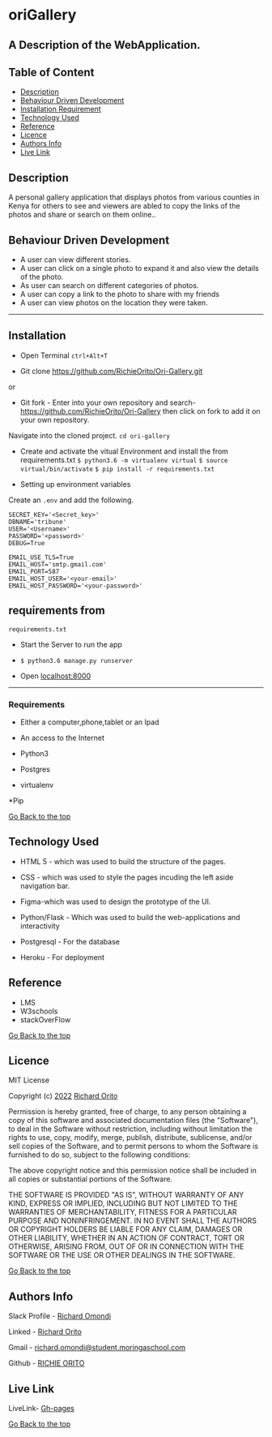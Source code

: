 # oriGallery

## A Description of the WebApplication.

## Table of Content

+ [Description](#description)
+ [Behaviour Driven Development](#behaviour-driven-development)
+ [Installation Requirement](#Installation)
+ [Technology Used](#technology-used)
+ [Reference](#reference)
+ [Licence](#licence)
+ [Authors Info](#authors-info)
+ [Live Link](#live-link)

## Description

<p>A personal gallery application that displays photos from various counties in Kenya for others to see and viewers are abled to copy the links of the photos and share or search on them online..</p>

## Behaviour Driven Development

<p>

* A user can view different stories.
* A user can click on a single photo to expand it and also view the details of the photo.
* As user can search on different categories of photos.
* A user can copy a link to the photo to share with my friends
* A user can view photos on the location they were taken.

</p>

***
## Installation

* Open Terminal `ctrl+Alt+T`

* Git clone https://github.com/RichieOrito/Ori-Gallery.git

or

* Git fork - Enter into your own repository and search-https://github.com/RichieOrito/Ori-Gallery then click on fork to add
it on your own repository.

 Navigate into the cloned project. 
`cd ori-gallery`


* Create and activate the vitual Environment and install the from requirements.txt
`$ python3.6 -m virtualenv virtual`
`$ source virtual/bin/activate`
`$ pip install -r requirements.txt`

* Setting up environment variables

Create an `.env` and add the following.
```
SECRET_KEY='<Secret_key>'
DBNAME='tribune'
USER='<Username>'
PASSWORD='<password>'
DEBUG=True

EMAIL_USE_TLS=True
EMAIL_HOST='smtp.gmail.com'
EMAIL_PORT=587
EMAIL_HOST_USER='<your-email>'
EMAIL_HOST_PASSWORD='<your-password>'

```

requirements from 
---
`requirements.txt`


* Start the Server to run the app
* `$ python3.6 manage.py runserver`

* Open [localhost:8000](#)
***


### Requirements

* Either a computer,phone,tablet or an Ipad

* An access to the Internet

* Python3

* Postgres

* virtualenv

*Pip

[Go Back to the top](#oriGallery)

## Technology Used

* HTML 5 - which was used to build the structure of the pages.

* CSS - which was used to style the pages incuding the left aside navigation bar.

* Figma-which was used to design the prototype of the UI.

* Python/Flask - Which was used to build the web-applications and interactivity

* Postgresql - For the database

* Heroku - For deployment

## Reference

* LMS
* W3schools
* stackOverFlow

[Go Back to the top](#oriGallery)

## Licence

MIT License

Copyright (c) [2022](#licence) [Richard Orito](#licence)

Permission is hereby granted, free of charge, to any person obtaining a copy
of this software and associated documentation files (the "Software"), to deal
in the Software without restriction, including without limitation the rights
to use, copy, modify, merge, publish, distribute, sublicense, and/or sell
copies of the Software, and to permit persons to whom the Software is
furnished to do so, subject to the following conditions:

The above copyright notice and this permission notice shall be included in all
copies or substantial portions of the Software.

THE SOFTWARE IS PROVIDED "AS IS", WITHOUT WARRANTY OF ANY KIND, EXPRESS OR
IMPLIED, INCLUDING BUT NOT LIMITED TO THE WARRANTIES OF MERCHANTABILITY,
FITNESS FOR A PARTICULAR PURPOSE AND NONINFRINGEMENT. IN NO EVENT SHALL THE
AUTHORS OR COPYRIGHT HOLDERS BE LIABLE FOR ANY CLAIM, DAMAGES OR OTHER
LIABILITY, WHETHER IN AN ACTION OF CONTRACT, TORT OR OTHERWISE, ARISING FROM,
OUT OF OR IN CONNECTION WITH THE SOFTWARE OR THE USE OR OTHER DEALINGS IN THE
SOFTWARE.

[Go Back to the top](#oriGallery)

## Authors Info

Slack Profile - [Richard Omondi](https://app.slack.com/client/T0101L740P4/C010GLANY3A/user_profile/U02EZFHEJUA)

Linked - [Richard Orito](https://www.linkedin.com/in/richie-orito/)

Gmail - [richard.omondi@student.moringaschool.com]()

Github - [RICHIE ORITO](https://github.com/RichieOrito)

## Live Link

LiveLink- [Gh-pages](https://ori-gallery.herokuapp.com/)

[Go Back to the top](#oriGallery)